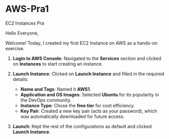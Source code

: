 # AWS-Pra1
EC2 Instances Pra

Hello Everyone,

Welcome! Today, I created my first EC2 Instance on AWS as a hands-on exercise.

1. **Login to AWS Console**: Navigated to the **Services** section and clicked on **Instances** to start creating an instance.
2. **Launch Instance**: Clicked on **Launch Instance** and filled in the required details:
   - **Name and Tags**: Named it **AWS1**.
   - **Application and OS Images**: Selected **Ubuntu** for its popularity in the DevOps community.
   - **Instance Type**: Chose the **free tier** for cost efficiency.
   - **Key Pair**: Created a new key pair (acts as your password), which was automatically downloaded for future access.

3. **Launch**: Kept the rest of the configurations as default and clicked **Launch Instance**.
